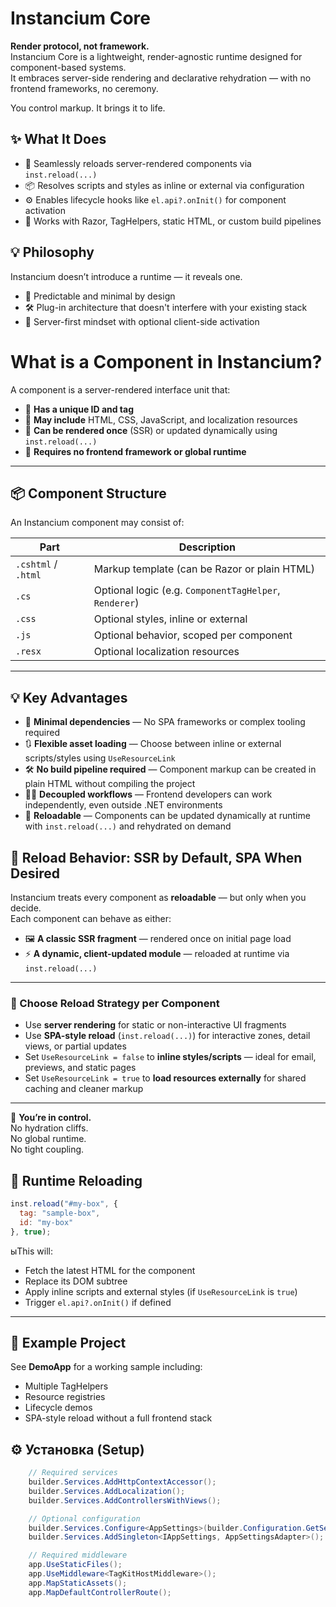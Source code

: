 ﻿# Instancium Core

**Render protocol, not framework.**  
Instancium Core is a lightweight, render-agnostic runtime designed for component-based systems.  
It embraces server-side rendering and declarative rehydration — with no frontend frameworks, no ceremony.

You control markup. It brings it to life.

## ✨ What It Does

- 🔁 Seamlessly reloads server-rendered components via `inst.reload(...)`
- 📦 Resolves scripts and styles as inline or external via configuration
- ⚙️ Enables lifecycle hooks like `el.api?.onInit()` for component activation
- 🧩 Works with Razor, TagHelpers, static HTML, or custom build pipelines

## 💡 Philosophy

Instancium doesn’t introduce a runtime — it reveals one.

- 💎 Predictable and minimal by design
- 🛠 Plug-in architecture that doesn't interfere with your existing stack
- 🤝 Server-first mindset with optional client-side activation

# What is a Component in Instancium?

A component is a server-rendered interface unit that:

- 🧾 **Has a unique ID and tag**
- 🧩 **May include** HTML, CSS, JavaScript, and localization resources
- 🔁 **Can be rendered once** (SSR) or updated dynamically using `inst.reload(...)`
- 🚫 **Requires no frontend framework or global runtime**

---

## 📦 Component Structure

An Instancium component may consist of:

| Part             | Description                                      |
|------------------|--------------------------------------------------|
| `.cshtml` / `.html` | Markup template (can be Razor or plain HTML)     |
| `.cs`             | Optional logic (e.g. `ComponentTagHelper`, `Renderer`) |
| `.css`            | Optional styles, inline or external              |
| `.js`             | Optional behavior, scoped per component          |
| `.resx`           | Optional localization resources                  |

---

## 💡 Key Advantages

- 🧘 **Minimal dependencies** — No SPA frameworks or complex tooling required  
- 🔃 **Flexible asset loading** — Choose between inline or external scripts/styles using `UseResourceLink`  
- 🛠 **No build pipeline required** — Component markup can be created in plain HTML without compiling the project  
- 🧑‍🎨 **Decoupled workflows** — Frontend developers can work independently, even outside .NET environments  
- 🔁 **Reloadable** — Components can be updated dynamically at runtime with `inst.reload(...)` and rehydrated on demand


## 🔄 Reload Behavior: SSR by Default, SPA When Desired

Instancium treats every component as **reloadable** — but only when you decide.  
Each component can behave as either:

- 🖼️ **A classic SSR fragment** — rendered once on initial page load
- ⚡ **A dynamic, client-updated module** — reloaded at runtime via `inst.reload(...)`

---

### 🔧 Choose Reload Strategy per Component

- Use **server rendering** for static or non-interactive UI fragments  
- Use **SPA-style reload** (`inst.reload(...)`) for interactive zones, detail views, or partial updates  
- Set `UseResourceLink = false` to **inline styles/scripts** — ideal for email, previews, and static pages  
- Set `UseResourceLink = true` to **load resources externally** for shared caching and cleaner markup

---

📌 **You’re in control.**  
No hydration cliffs.  
No global runtime.  
No tight coupling.


## 🚀 Runtime Reloading

```js
inst.reload("#my-box", {
  tag: "sample-box",
  id: "my-box"
}, true);
```

ыThis will:

- Fetch the latest HTML for the component
- Replace its DOM subtree
- Apply inline scripts and external styles (if `UseResourceLink` is `true`)
- Trigger `el.api?.onInit()` if defined

---

## 📂 Example Project

See **DemoApp** for a working sample including:

- Multiple TagHelpers  
- Resource registries  
- Lifecycle demos  
- SPA-style reload without a full frontend stack

## ⚙️ Установка (Setup)

```csharp
	// Required services
	builder.Services.AddHttpContextAccessor();
	builder.Services.AddLocalization();
	builder.Services.AddControllersWithViews();

	// Optional configuration
	builder.Services.Configure<AppSettings>(builder.Configuration.GetSection("Instancium"));
	builder.Services.AddSingleton<IAppSettings, AppSettingsAdapter>();

	// Required middleware
	app.UseStaticFiles();
	app.UseMiddleware<TagKitHostMiddleware>();
	app.MapStaticAssets();
	app.MapDefaultControllerRoute();
```

